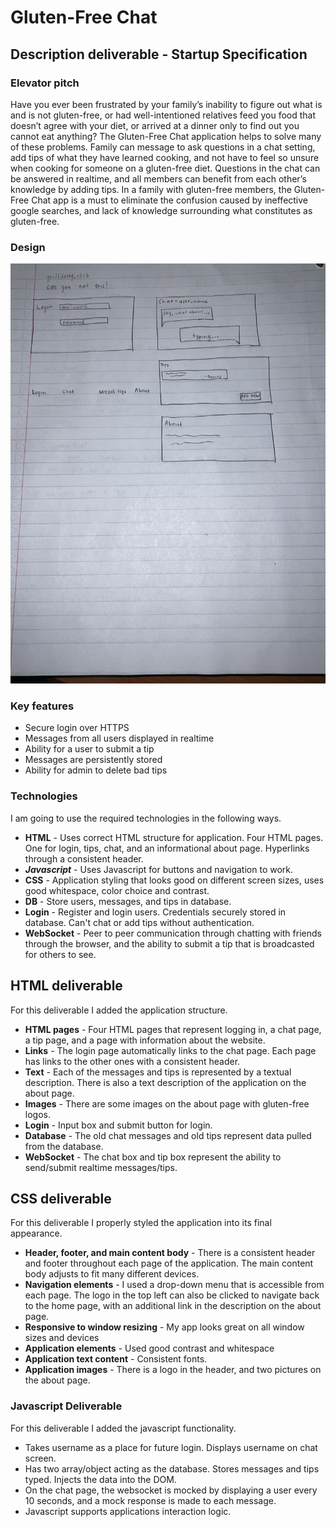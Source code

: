 # Gluten-Free Chat

## Description deliverable - Startup Specification

### Elevator pitch

Have you ever been frustrated by your family’s inability to figure out what is and is not gluten-free, or had well-intentioned relatives feed you food that doesn’t agree with your diet, or arrived at a dinner only to find out you cannot eat anything? The Gluten-Free Chat application helps to solve many of these problems. Family can message to ask questions in a chat setting, add tips of what they have learned cooking, and not have to feel so unsure when cooking for someone on a gluten-free diet. Questions in the chat can be answered in realtime, and all members can benefit from each other’s knowledge by adding tips. In a family with gluten-free members, the Gluten-Free Chat app is a must to eliminate the confusion caused by ineffective google searches, and lack of knowledge surrounding what constitutes as gluten-free.

### Design

![startupSketch](startupSketch.JPG)

### Key features

- Secure login over HTTPS
- Messages from all users displayed in realtime
- Ability for a user to submit a tip
- Messages are persistently stored
- Ability for admin to delete bad tips

### Technologies

I am going to use the required technologies in the following ways.

- **HTML** - Uses correct HTML structure for application. Four HTML pages. One for login, tips, chat, and an informational about page. Hyperlinks through a consistent header.
- ***Javascript*** - Uses Javascript for buttons and navigation to work.
- **CSS** - Application styling that looks good on different screen sizes, uses good whitespace, color choice and contrast.
- **DB** - Store users, messages, and tips in database.
- **Login** - Register and login users. Credentials securely stored in database. Can't chat or add tips without authentication.
- **WebSocket** - Peer to peer communication through chatting with friends through the browser, and the ability to submit a tip that is broadcasted for others to see.


## HTML deliverable

For this deliverable I added the application structure.

- **HTML pages** - Four HTML pages that represent logging in, a chat page, a tip page, and a page with information about the website.
- **Links** - The login page automatically links to the chat page. Each page has links to the other ones with a consistent header.
- **Text** - Each of the messages and tips is represented by a textual description. There is also a text description of the application on the about page.
- **Images** - There are some images on the about page with gluten-free logos.
- **Login** - Input box and submit button for login.
- **Database** - The old chat messages and old tips represent data pulled from the database.
- **WebSocket** - The chat box and tip box represent the ability to send/submit realtime messages/tips.

## CSS deliverable

For this deliverable I properly styled the application into its final appearance.

- **Header, footer, and main content body** - There is a consistent header and footer throughout each page of the application. The main content body adjusts to fit many  different devices.
- **Navigation elements** - I used a drop-down menu that is accessible from each page. The logo in the top left can also be clicked to navigate back to the home page, with an additional link in the description on the about page.
- **Responsive to window resizing** - My app looks great on all window sizes and devices
- **Application elements** - Used good contrast and whitespace
- **Application text content** - Consistent fonts.
- **Application images** - There is a logo in the header, and two pictures on the about page.

### Javascript Deliverable

For this deliverable I added the javascript functionality.

- Takes username as a place for future login. Displays username on chat screen.
- Has two array/object acting as the database. Stores messages and tips typed. Injects the data into the DOM.
- On the chat page, the websocket is mocked by displaying a user every 10 seconds, and a mock response is made to each message.
- Javascript supports applications interaction logic.


